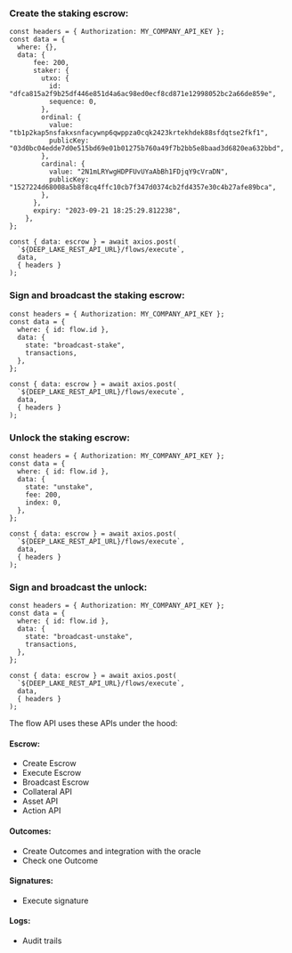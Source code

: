 ### Create the staking escrow:

```
const headers = { Authorization: MY_COMPANY_API_KEY };
const data = {
  where: {},
  data: {
      fee: 200,
      staker: {
        utxo: {
          id: "dfca815a2f9b25df446e851d4a6ac98ed0ecf8cd871e12998052bc2a66de859e",
          sequence: 0,
        },
        ordinal: {
          value: "tb1p2kap5nsfakxsnfacywnp6qwppza0cqk2423krtekhdek88sfdqtse2fkf1",
          publicKey: "03d0bc04edde7d0e515bd69e01b01275b760a49f7b2bb5e8baad3d6820ea632bbd",
        },
        cardinal: {
          value: "2N1mLRYwgHDPFUvUYaAbBh1FDjqY9cVraDN",
          publicKey: "1527224d68008a5b8f8cq4ffc10cb7f347d0374cb2fd4357e30c4b27afe89bca",
        },
      },
      expiry: "2023-09-21 18:25:29.812238",
    },
};

const { data: escrow } = await axios.post(
  `${DEEP_LAKE_REST_API_URL}/flows/execute`,
  data,
  { headers }
);
```

### Sign and broadcast the staking escrow:

```
const headers = { Authorization: MY_COMPANY_API_KEY };
const data = {
  where: { id: flow.id },
  data: {
    state: "broadcast-stake",
    transactions,
  },
};

const { data: escrow } = await axios.post(
  `${DEEP_LAKE_REST_API_URL}/flows/execute`,
  data,
  { headers }
);
```

### Unlock the staking escrow:

```
const headers = { Authorization: MY_COMPANY_API_KEY };
const data = {
  where: { id: flow.id },
  data: {
    state: "unstake",
    fee: 200,
    index: 0,
  },
};

const { data: escrow } = await axios.post(
  `${DEEP_LAKE_REST_API_URL}/flows/execute`,
  data,
  { headers }
);
```

### Sign and broadcast the unlock:

```
const headers = { Authorization: MY_COMPANY_API_KEY };
const data = {
  where: { id: flow.id },
  data: {
    state: "broadcast-unstake",
    transactions,
  },
};

const { data: escrow } = await axios.post(
  `${DEEP_LAKE_REST_API_URL}/flows/execute`,
  data,
  { headers }
);
```

The flow API uses these APIs under the hood:

#### Escrow:

- Create Escrow
- Execute Escrow
- Broadcast Escrow
- Collateral API
- Asset API
- Action API

#### Outcomes:

- Create Outcomes and integration with the oracle
- Check one Outcome

#### Signatures:

- Execute signature

#### Logs:

- Audit trails
